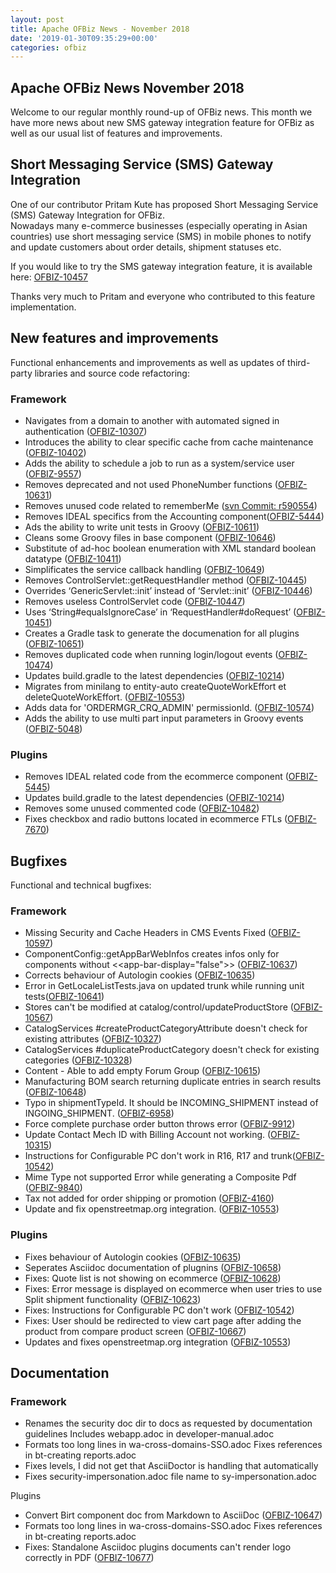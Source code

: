 ```yaml
---
layout: post
title: Apache OFBiz News - November 2018
date: '2019-01-30T09:35:29+00:00'
categories: ofbiz
---
```

<h2>Apache OFBiz News November 2018</h2> 
  <p>Welcome to our regular monthly round-up of OFBiz news. This month we have more news about new SMS gateway integration feature for OFBiz as well as our usual list of features and improvements.</p> 
  <h2>Short Messaging Service (SMS) Gateway Integration</h2> 
  <p>One of our contributor Pritam Kute has proposed Short Messaging Service (SMS) Gateway Integration for OFBiz.<br />Nowadays many e-commerce businesses (especially operating in Asian countries) use short messaging service (SMS) in mobile phones to notify and update customers about order details, shipment statuses etc.</p> 
  <p>If you would like to try the SMS gateway integration feature, it is available here:&nbsp;<a href="https://issues.apache.org/jira/browse/OFBIZ-10457" title="Short Messaging Service (SMS) Gateway Integration">OFBIZ-10457</a><br /></p> 
  <p>Thanks very much to Pritam and everyone who contributed to this feature implementation.&nbsp;<br /></p> 
  <h2>New features and improvements</h2>Functional enhancements and improvements as well as updates of third-party libraries and source code refactoring:
  
  <h3>Framework</h3> 
  <ul> 
    <li>Navigates from a domain to another with automated signed in authentication (<a href="https://issues.apache.org/jira/browse/OFBIZ-10307">OFBIZ-10307</a>)</li> 
    <li>Introduces the ability to clear specific cache from cache maintenance (<a href="https://issues.apache.org/jira/browse/OFBIZ-10402">OFBIZ-10402</a>)</li> 
    <li>Adds the ability to schedule a job to run as a system/service user (<a href="https://issues.apache.org/jira/browse/OFBIZ-9557">OFBIZ-9557</a>)</li> 
    <li>Removes deprecated and not used PhoneNumber functions (<a href="https://issues.apache.org/jira/browse/OFBIZ-10631">OFBIZ-10631</a>)</li> 
    <li>Removes unused code related to <g class="gr_ gr_90 gr-alert gr_spell gr_inline_cards gr_run_anim ContextualSpelling ins-del multiReplace" id="90" data-gr-id="90">rememberMe</g> (<a href="https://markmail.org/message/dmqqxse65inh6amr">svn Commit: r590554</a>)</li> 
    <li>Removes IDEAL specifics from the Accounting component(<a href="https://issues.apache.org/jira/browse/OFBIZ-5444">OFBIZ-5444</a>)</li> 
    <li>Ads the ability to write unit tests in Groovy (<a href="https://issues.apache.org/jira/browse/OFBIZ-10611">OFBIZ-10611</a>)</li> 
    <li>Cleans some Groovy files in base component (<a href="https://issues.apache.org/jira/browse/OFBIZ-10646">OFBIZ-10646</a>)</li> 
    <li>Substitute of ad-hoc boolean enumeration with XML standard boolean datatype (<a href="https://issues.apache.org/jira/browse/OFBIZ-10411">OFBIZ-10411</a>)</li> 
    <li><g class="gr_ gr_91 gr-alert gr_spell gr_inline_cards gr_run_anim ContextualSpelling ins-del multiReplace" id="91" data-gr-id="91">Simplificates</g> the service callback handling (<a href="https://issues.apache.org/jira/browse/OFBIZ-10649">OFBIZ-10649</a>)</li> 
    <li>Removes ControlServlet::getRequestHandler method (<a href="https://issues.apache.org/jira/browse/OFBIZ-10445">OFBIZ-10445</a>)</li> 
    <li>Overrides ‘GenericServlet::init’ instead of ‘Servlet::init’ (<a href="https://issues.apache.org/jira/browse/OFBIZ-10446">OFBIZ-10446</a>)</li> 
    <li>Removes useless ControlServlet code (<a href="https://issues.apache.org/jira/browse/OFBIZ-10447">OFBIZ-10447</a>)</li> 
    <li>Uses ‘String#equalsIgnoreCase’ in ‘RequestHandler#doRequest’ (<a href="https://issues.apache.org/jira/browse/OFBIZ-10451">OFBIZ-10451</a>)</li> 
    <li>Creates a Gradle task to generate the <g class="gr_ gr_92 gr-alert gr_spell gr_inline_cards gr_run_anim ContextualSpelling ins-del multiReplace" id="92" data-gr-id="92">documenation</g> for all plugins (<a href="https://issues.apache.org/jira/browse/OFBIZ-10651">OFBIZ-10651</a>)</li> 
    <li>Removes duplicated code when running login/logout events (<a href="https://issues.apache.org/jira/browse/OFBIZ-10474">OFBIZ-10474</a>)</li> 
    <li>Updates build.gradle to the latest dependencies (<a href="https://issues.apache.org/jira/browse/OFBIZ-10214">OFBIZ-10214</a>)</li> 
    <li>Migrates from <g class="gr_ gr_93 gr-alert gr_spell gr_inline_cards gr_run_anim ContextualSpelling ins-del multiReplace" id="93" data-gr-id="93">minilang</g> to entity-auto createQuoteWorkEffort et deleteQuoteWorkEffort. (<a href="https://issues.apache.org/jira/browse/OFBIZ-10553">OFBIZ-10553</a>)</li> 
    <li>Adds data for 'ORDERMGR_CRQ_ADMIN' <g class="gr_ gr_94 gr-alert gr_spell gr_inline_cards gr_run_anim ContextualSpelling ins-del multiReplace" id="94" data-gr-id="94">permissionId</g>. (<a href="https://issues.apache.org/jira/browse/OFBIZ-10574">OFBIZ-10574</a>)</li> 
    <li>Adds the ability to use <g class="gr_ gr_89 gr-alert gr_spell gr_inline_cards gr_run_anim ContextualSpelling ins-del" id="89" data-gr-id="89">multi part</g> input parameters in Groovy events (<a href="https://issues.apache.org/jira/browse/OFBIZ-5048">OFBIZ-5048</a>)</li> 
  </ul> 
  <h3>Plugins</h3> 
  <ul> 
    <li>Removes IDEAL related code from the <g class="gr_ gr_95 gr-alert gr_spell gr_inline_cards gr_run_anim ContextualSpelling ins-del multiReplace" id="95" data-gr-id="95">ecommerce</g> component (<a href="https://issues.apache.org/jira/browse/OFBIZ-5445">OFBIZ-5445</a>)</li> 
    <li>Updates build.gradle to the latest dependencies (<a href="https://issues.apache.org/jira/browse/OFBIZ-10214">OFBIZ-10214</a>)</li> 
    <li>Removes some unused commented code (<a href="https://issues.apache.org/jira/browse/OFBIZ-10482">OFBIZ-10482</a>)</li> 
    <li>Fixes checkbox and radio buttons located in <g class="gr_ gr_96 gr-alert gr_spell gr_inline_cards gr_run_anim ContextualSpelling ins-del multiReplace" id="96" data-gr-id="96">ecommerce</g> FTLs (<a href="https://issues.apache.org/jira/browse/OFBIZ-7670">OFBIZ-7670</a>)</li> 
  </ul> 
  <h2>Bugfixes</h2>Functional and technical bugfixes:
  
  <h3>Framework</h3> 
  <ul> 
    <li>Missing Security and Cache Headers in CMS Events Fixed (<a href="https://issues.apache.org/jira/browse/OFBIZ-10597">OFBIZ-10597</a>)</li> 
    <li>ComponentConfig::getAppBarWebInfos creates <g class="gr_ gr_97 gr-alert gr_spell gr_inline_cards gr_run_anim ContextualSpelling ins-del multiReplace" id="97" data-gr-id="97">infos</g> only for components without &lt;&lt;app-bar-display=&quot;false&quot;&gt;&gt; (<a href="https://issues.apache.org/jira/browse/OFBIZ-10637">OFBIZ-10637</a>)</li> 
    <li>Corrects <g class="gr_ gr_112 gr-alert gr_spell gr_inline_cards gr_run_anim ContextualSpelling multiReplace" id="112" data-gr-id="112">behaviour</g> of Autologin cookies (<a href="https://issues.apache.org/jira/browse/OFBIZ-10635">OFBIZ-10635</a>)</li> 
    <li>Error in GetLocaleListTests.java on <g class="gr_ gr_107 gr-alert gr_gramm gr_inline_cards gr_run_anim Grammar only-ins replaceWithoutSep" id="107" data-gr-id="107">updated</g> trunk while running unit tests(<a href="https://issues.apache.org/jira/browse/OFBIZ-10641">OFBIZ-10641</a>)</li> 
    <li>Stores can't be modified at catalog/control/updateProductStore (<a href="https://issues.apache.org/jira/browse/OFBIZ-10567">OFBIZ-10567</a>)</li> 
    <li>CatalogServices #createProductCategoryAttribute doesn't check for existing attributes (<a href="https://issues.apache.org/jira/browse/OFBIZ-10327">OFBIZ-10327</a>)</li> 
    <li>CatalogServices #duplicateProductCategory doesn't check for existing categories (<a href="https://issues.apache.org/jira/browse/OFBIZ-10328">OFBIZ-10328</a>)</li> 
    <li>Content - Able to add empty Forum Group (<a href="https://issues.apache.org/jira/browse/OFBIZ-10615">OFBIZ-10615</a>)</li> 
    <li>Manufacturing BOM search returning duplicate entries in search results (<a href="https://issues.apache.org/jira/browse/OFBIZ-10648">OFBIZ-10648</a>)</li> 
    <li>Typo in shipmentTypeId. It should be INCOMING_SHIPMENT instead of INGOING_SHIPMENT. (<a href="https://issues.apache.org/jira/browse/OFBIZ-6958">OFBIZ-6958</a>)</li> 
    <li>Force complete purchase order button throws <g class="gr_ gr_109 gr-alert gr_gramm gr_inline_cards gr_run_anim Grammar only-ins doubleReplace replaceWithoutSep" id="109" data-gr-id="109">error</g> (<a href="https://issues.apache.org/jira/browse/OFBIZ-9912">OFBIZ-9912</a>)</li> 
    <li>Update Contact Mech ID with Billing Account not working. (<a href="https://issues.apache.org/jira/browse/OFBIZ-10315">OFBIZ-10315</a>)</li> 
    <li>Instructions for Configurable PC don't work in R16, R17 <g class="gr_ gr_111 gr-alert gr_gramm gr_inline_cards gr_run_anim Punctuation only-ins replaceWithoutSep" id="111" data-gr-id="111">and</g> trunk(<a href="https://issues.apache.org/jira/browse/OFBIZ-10542">OFBIZ-10542</a>)</li> 
    <li>Mime Type not supported Error while generating a Composite Pdf (<a href="https://issues.apache.org/jira/browse/OFBIZ-9840">OFBIZ-9840</a>)</li> 
    <li>Tax not added for order shipping or promotion (<a href="https://issues.apache.org/jira/browse/OFBIZ-4160">OFBIZ-4160</a>)</li> 
    <li>Update and fix openstreetmap.org integration. (<a href="https://issues.apache.org/jira/browse/OFBIZ-10553">OFBIZ-10553</a>)</li> 
  </ul> 
  <h3>Plugins</h3> 
  <ul> 
    <li>Fixes <g class="gr_ gr_113 gr-alert gr_spell gr_inline_cards gr_run_anim ContextualSpelling multiReplace" id="113" data-gr-id="113">behaviour</g> of Autologin cookies (<a href="https://issues.apache.org/jira/browse/OFBIZ-10635">OFBIZ-10635</a>)</li> 
    <li><g class="gr_ gr_98 gr-alert gr_spell gr_inline_cards gr_run_anim ContextualSpelling ins-del multiReplace" id="98" data-gr-id="98">Seperates</g> Asciidoc documentation of <g class="gr_ gr_99 gr-alert gr_spell gr_inline_cards gr_run_anim ContextualSpelling ins-del multiReplace" id="99" data-gr-id="99">plugnins</g> (<a href="https://issues.apache.org/jira/browse/OFBIZ-10658">OFBIZ-10658</a>)</li> 
    <li>Fixes: Quote list is not showing on <g class="gr_ gr_100 gr-alert gr_spell gr_inline_cards gr_run_anim ContextualSpelling ins-del multiReplace" id="100" data-gr-id="100">ecommerce</g> (<a href="https://issues.apache.org/jira/browse/OFBIZ-10628">OFBIZ-10628</a>)</li> 
    <li>Fixes: Error message is displayed on <g class="gr_ gr_101 gr-alert gr_spell gr_inline_cards gr_run_anim ContextualSpelling ins-del multiReplace" id="101" data-gr-id="101">ecommerce</g> when <g class="gr_ gr_110 gr-alert gr_gramm gr_inline_cards gr_run_anim Grammar only-ins doubleReplace replaceWithoutSep" id="110" data-gr-id="110">user</g> tries to use Split shipment functionality (<a href="https://issues.apache.org/jira/browse/OFBIZ-10623">OFBIZ-10623</a>)</li> 
    <li>Fixes: Instructions for Configurable PC don't work (<a href="https://issues.apache.org/jira/browse/OFBIZ-10542">OFBIZ-10542</a>)</li> 
    <li>Fixes: User should be redirected to view cart page after adding the product from compare product screen (<a href="https://issues.apache.org/jira/browse/OFBIZ-10667">OFBIZ-10667</a>)</li> 
    <li>Updates and fixes openstreetmap.org integration (<a href="https://issues.apache.org/jira/browse/OFBIZ-10553">OFBIZ-10553</a>)</li> 
  </ul> 
  <h2>Documentation</h2> 
  <h3>Framework</h3> 
  <ul> 
    <li>Renames the security doc dir to docs as requested by documentation guidelines Includes webapp.adoc in developer-manual.adoc</li> 
    <li>Formats too long lines in <g class="gr_ gr_102 gr-alert gr_spell gr_inline_cards gr_run_anim ContextualSpelling ins-del multiReplace" id="102" data-gr-id="102">wa</g>-cross-domains-SSO.<g class="gr_ gr_103 gr-alert gr_spell gr_inline_cards gr_run_anim ContextualSpelling ins-del multiReplace" id="103" data-gr-id="103">adoc</g> Fixes references in bt-creating reports.adoc</li> 
    <li>Fixes levels, I did not get that AsciiDoctor is handling that automatically</li> 
    <li>Fixes security-impersonation.<g class="gr_ gr_104 gr-alert gr_spell gr_inline_cards gr_run_anim ContextualSpelling ins-del multiReplace" id="104" data-gr-id="104">adoc</g> file name to <g class="gr_ gr_105 gr-alert gr_spell gr_inline_cards gr_run_anim ContextualSpelling ins-del multiReplace" id="105" data-gr-id="105">sy</g>-impersonation.adoc</li> 
  </ul><he>Plugins</he> 
  <ul> 
    <li>Convert Birt component doc from Markdown to AsciiDoc (<a href="https://issues.apache.org/jira/browse/OFBIZ-10647">OFBIZ-10647</a>)</li> 
    <li>Formats too long lines in <g class="gr_ gr_106 gr-alert gr_spell gr_inline_cards gr_run_anim ContextualSpelling ins-del multiReplace" id="106" data-gr-id="106">wa</g>-cross-domains-SSO.<g class="gr_ gr_108 gr-alert gr_spell gr_inline_cards gr_run_anim ContextualSpelling ins-del multiReplace" id="108" data-gr-id="108">adoc</g> Fixes references in bt-creating reports.adoc</li> 
    <li>Fixes: Standalone Asciidoc plugins documents can't render logo correctly in PDF (<a href="https://issues.apache.org/jira/browse/OFBIZ-10677">OFBIZ-10677</a>)</li> 
  </ul>
